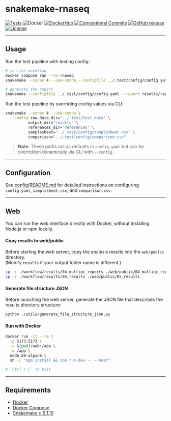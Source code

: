 # snakemake-rnaseq

[![Tests](https://github.com/benson1231/snakemake-rnaseq/actions/workflows/main.yml/badge.svg?branch=main)](https://github.com/benson1231/snakemake-rnaseq/actions/workflows/main.yml)
![Docker](https://img.shields.io/badge/run%20in-docker-blue?logo=docker)
[![DockerHub](https://img.shields.io/badge/DockerHub-available-blue?logo=docker)](https://hub.docker.com/r/benson1231/bioc-rnaseq)
[![Conventional Commits](https://img.shields.io/badge/Conventional%20Commits-1.0.0-%23FE5196?logo=conventionalcommits&logoColor=white)](https://conventionalcommits.org)
[![GitHub release](https://img.shields.io/github/v/release/benson1231/snakemake-rnaseq)](https://github.com/benson1231/snakemake-rnaseq/releases)
[![License](https://img.shields.io/github/license/benson1231/snakemake-rnaseq)](./LICENSE)

---

## Usage

Run the test pipeline with testing config:

```bash
# run the workflow
docker compose run --rm rnaseq
snakemake --cores 4 --use-conda --configfile ../.test/config/config.yaml

# generate the report
snakemake --configfile ../.test/config/config.yaml --report results/report.html
```

Run the test pipeline by overriding config values via CLI:

```bash
snakemake --cores 4 --use-conda \
  --config raw_data_dir="../.test/test_data" \
          output_dir="results" \
          references_dir="references" \
          samplesheet="../.test/config/samplesheet.csv" \
          comparison="../.test/config/comparison.csv"
```

> **Note**: These paths act as defaults in `config.yaml` but can be overridden dynamically via CLI with `--config`.

---

## Configuration

See [config/README.md](config/README.md) for detailed instructions on configuring `config.yaml`, `samplesheet.csv`, and `comparison.csv`.

---

## Web

You can run the web interface directly with Docker, without installing Node.js or npm locally.


#### Copy results to web/public

Before starting the web server, copy the analysis results into the `web/public` directory.  
(Modify `results` if your output folder name is different.)

```bash
cp -r ./workflow/results/04_multiqc_reports ./web/public/04_multiqc_reports
cp -r ./workflow/results/05_results ./web/public/05_results
```

#### Generate file structure JSON

Before launching the web server, generate the JSON file that describes the results directory structure:

```bash
python ./utils/generate_file_structure_json.py
```

#### Run with Docker

```bash
docker run -it --rm \
  -p 5173:5173 \
  -v $(pwd)/web:/app \
  -w /app \
  node:20-alpine \
  sh -c "npm install && npm run dev -- --host"

# 'Ctrl + C' to exit
```

---

## Requirements

* [Docker](https://docs.docker.com/get-docker/)
* [Docker Compose](https://docs.docker.com/compose/)
* [Snakemake ≥ 9.1.10](https://snakemake.github.io)
